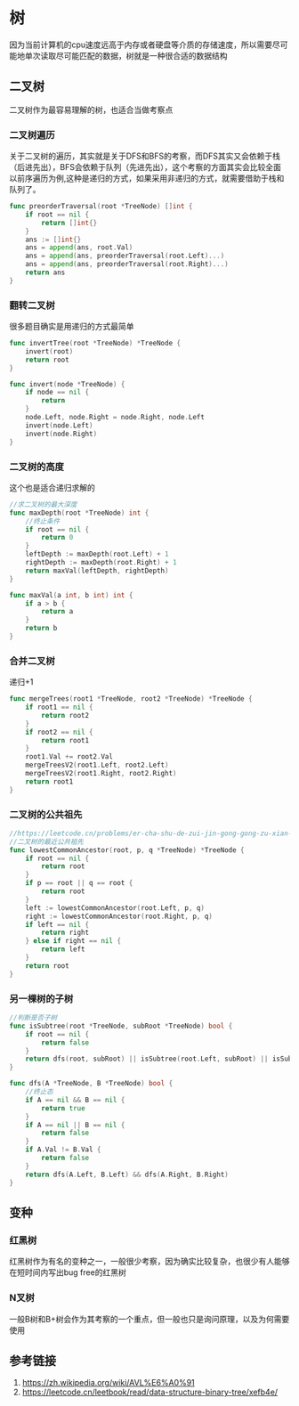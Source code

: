 # 树
因为当前计算机的cpu速度远高于内存或者硬盘等介质的存储速度，所以需要尽可能地单次读取尽可能匹配的数据，树就是一种很合适的数据结构

## 二叉树
二叉树作为最容易理解的树，也适合当做考察点

### 二叉树遍历
关于二叉树的遍历，其实就是关于DFS和BFS的考察，而DFS其实又会依赖于栈（后进先出），BFS会依赖于队列（先进先出），这个考察的方面其实会比较全面
以前序遍历为例,这种是递归的方式，如果采用非递归的方式，就需要借助于栈和队列了。
``` go
func preorderTraversal(root *TreeNode) []int {
	if root == nil {
		return []int{}
	}
	ans := []int{}
	ans = append(ans, root.Val)
	ans = append(ans, preorderTraversal(root.Left)...)
	ans = append(ans, preorderTraversal(root.Right)...)
	return ans
}
```

### 翻转二叉树
很多题目确实是用递归的方式最简单
``` go
func invertTree(root *TreeNode) *TreeNode {
	invert(root)
	return root
}

func invert(node *TreeNode) {
	if node == nil {
		return
	}
	node.Left, node.Right = node.Right, node.Left
	invert(node.Left)
	invert(node.Right)
}
```

### 二叉树的高度
这个也是适合递归求解的
``` go
//求二叉树的最大深度
func maxDepth(root *TreeNode) int {
	//终止条件
	if root == nil {
		return 0
	}
	leftDepth := maxDepth(root.Left) + 1
	rightDepth := maxDepth(root.Right) + 1
	return maxVal(leftDepth, rightDepth)
}

func maxVal(a int, b int) int {
	if a > b {
		return a
	}
	return b
}
```

### 合并二叉树
递归+1
``` go
func mergeTrees(root1 *TreeNode, root2 *TreeNode) *TreeNode {
	if root1 == nil {
		return root2
	}
	if root2 == nil {
		return root1
	}
	root1.Val += root2.Val
	mergeTreesV2(root1.Left, root2.Left)
	mergeTreesV2(root1.Right, root2.Right)
	return root1
}
```

### 二叉树的公共祖先
``` go
//https://leetcode.cn/problems/er-cha-shu-de-zui-jin-gong-gong-zu-xian-lcof/
//二叉树的最近公共祖先
func lowestCommonAncestor(root, p, q *TreeNode) *TreeNode {
	if root == nil {
		return root
	}
	if p == root || q == root {
		return root
	}
	left := lowestCommonAncestor(root.Left, p, q)
	right := lowestCommonAncestor(root.Right, p, q)
	if left == nil {
		return right
	} else if right == nil {
		return left
	}
	return root
}

```

### 另一棵树的子树
``` go
//判断是否子树
func isSubtree(root *TreeNode, subRoot *TreeNode) bool {
	if root == nil {
		return false
	}
	return dfs(root, subRoot) || isSubtree(root.Left, subRoot) || isSubtree(root.Right, subRoot)
}

func dfs(A *TreeNode, B *TreeNode) bool {
	//终止态
	if A == nil && B == nil {
		return true
	}
	if A == nil || B == nil {
		return false
	}
	if A.Val != B.Val {
		return false
	}
	return dfs(A.Left, B.Left) && dfs(A.Right, B.Right)
}

```

## 变种
### 红黑树
红黑树作为有名的变种之一，一般很少考察，因为确实比较复杂，也很少有人能够在短时间内写出bug free的红黑树

### N叉树
一般B树和B+树会作为其考察的一个重点，但一般也只是询问原理，以及为何需要使用


## 参考链接
1. <https://zh.wikipedia.org/wiki/AVL%E6%A0%91>
2. <https://leetcode.cn/leetbook/read/data-structure-binary-tree/xefb4e/>